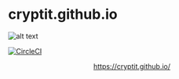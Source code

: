 # cryptit.github.io

![alt text](https://github.com/cryptIt/cryptit.github.io/blob/master/logo.png?raw=true "Logo")

[![CircleCI](https://circleci.com/gh/cryptIt/cryptit.github.io/tree/master.svg?style=svg)](https://circleci.com/gh/cryptIt/cryptit.github.io/tree/master)

<center><a href="https://cryptit.github.io/">https://cryptit.github.io/</a></center>


